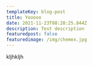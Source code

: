 ```yaml
---
templateKey: blog-post
title: Yooooo
date: 2021-11-23T08:28:25.844Z
description: Test description
featuredpost: false
featuredimage: /img/chemex.jpg
---
```

kljhkljh